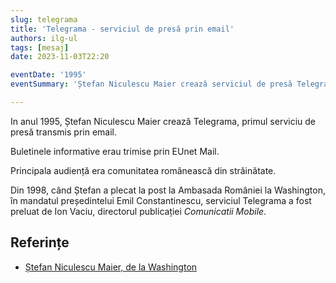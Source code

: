 ```yaml
---
slug: telegrama
title: 'Telegrama - serviciul de presă prin email'
authors: ilg-ul
tags: [mesaj]
date: 2023-11-03T22:20

eventDate: '1995'
eventSummary: 'Ștefan Niculescu Maier crează serviciul de presă Telegrama'

---
```


In anul 1995, Ștefan Niculescu Maier crează Telegrama, primul
serviciu de presă transmis prin email.

<!-- truncate -->

Buletinele informative erau trimise prin EUnet Mail.

Principala audiență era comunitatea românească din străinătate.

Din 1998, când Ștefan a plecat la post la Ambasada României la Washington, în mandatul președintelui Emil Constantinescu, serviciul Telegrama
a fost preluat de Ion Vaciu, directorul publicației _Comunicatii Mobile_.

## Referințe

- [Ștefan Niculescu Maier, de la Washington](https://ziaristii.com/exclusiv-stefan-niculescu-maier-de-la-washington-despre-moartea-colegului-sau-de-complot-anti-ceausist-mihai-creanga/)
